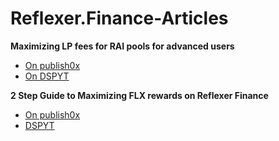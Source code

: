# Reflexer.Finance-Articles

**Maximizing LP fees for RAI pools for advanced users**
* [On publish0x](https://www.publish0x.com/dspyt-yield-farming/maximizing-lp-fees-for-rai-pools-for-advanced-users-xnxzxdy)
* [On DSPYT](https://dspyt.com/maximizing-lp-fees-for-rai-pools-for-advanced-users/)

**2 Step Guide to Maximizing FLX rewards on Reflexer Finance**
* [On publish0x](https://www.publish0x.com/dspyt-yield-farming/maximizing-lp-fees-for-rai-pools-for-advanced-users-xnxzxdy)
* [DSPYT](https://dspyt.com/2-step-guide-to-maximizing-flx-rewards/)
